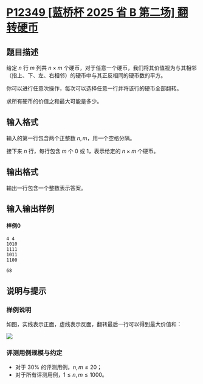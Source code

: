 # [P12349 [蓝桥杯 2025 省 B 第二场] 翻转硬币](https://www.luogu.com.cn/problem/P12349)
## 题目描述
给定 $n$ 行 $m$ 列共 $n \times m$ 个硬币，对于任意一个硬币，我们将其价值视为与其相邻（指上、下、左、右相邻）的硬币中与其正反相同的硬币数的平方。

你可以进行任意次操作，每次可以选择任意一行并将该行的硬币全部翻转。

求所有硬币的价值之和最大可能是多少。
## 输入格式
输入的第一行包含两个正整数 $n, m$，用一个空格分隔。

接下来 $n$ 行，每行包含 $m$ 个 0 或 1，表示给定的 $n \times m$ 个硬币。
## 输出格式
输出一行包含一个整数表示答案。
## 输入输出样例
#### 样例0
```plain
4 4
1010
1111
1011
1100
```
```plain
68
```
## 说明与提示
### 样例说明

如图，实线表示正面，虚线表示反面，翻转最后一行可以得到最大价值和：

![](https://cdn.luogu.com.cn/upload/image_hosting/207dpqzp.png)

### 评测用例规模与约定

- 对于 $30\%$ 的评测用例，$n, m \leq 20$；
- 对于所有评测用例，$1 \leq n, m \leq 1000$。
